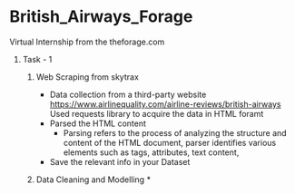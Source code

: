 # British_Airways_Forage
Virtual Internship from the theforage.com

1. Task - 1
    1. Web Scraping from skytrax
       * Data collection from a third-party website https://www.airlinequality.com/airline-reviews/british-airways
             Used requests library to acquire the data in HTML foramt
       * Parsed the HTML content
           * Parsing refers to the process of analyzing the structure and content of the HTML document, parser identifies various elements such as tags, attributes, text content,
       * Save the relevant info in your Dataset
    
    2. Data Cleaning and Modelling
       * 
